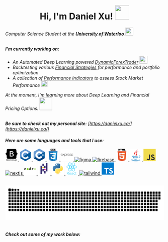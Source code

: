 <h1 align="center">Hi, I'm Daniel Xu! <img src="https://github.com/danielxu04/danielxu04/assets/106186118/a3fcde95-becd-42bb-bafe-dc96eba95161" width=45 height=45 ></img></h1>


<div><em>Computer Science Student at the <a href="https://uwaterloo.ca/future-students/programs/computer-science"><strong>University of Waterloo</strong> </a></em><img src="https://github.com/danielxu04/danielxu04/assets/106186118/0983846e-5840-4527-96e8-647cbe53b570" width=25 height=25></img></div><br />

<em>**I'm currently working on:**
- An Automated Deep Learning powered <a href="https://github.com/danielxu04/DynamicForexTrader">DynamicForexTrader</a> <img src="https://github.com/danielxu04/danielxu04/assets/106186118/f7405f25-c609-478f-bdff-ea8eea82425b" width=25 height=25></img>
- Backtesting various <a href="https://github.com/danielxu04/backtesting-strategies">Financial Strategies</a> for performance and portfolio optimization
- A collection of <a href="https://github.com/danielxu04/performance-indicators">Performance Indicators</a> to assess Stock Market Performance <img src="https://github.com/danielxu04/danielxu04/assets/106186118/2da67bfc-add2-4581-8cbe-67ecec31da17" width=20 height=20></img>
</em>

<div><em>At the moment, I'm learning more about Deep Learning and Financial Pricing Options. </em><img src="https://github.com/danielxu04/danielxu04/assets/106186118/a96ccd6d-56b6-4191-abe1-0a3ec69caff5" width=40 height=40></img></div><br />

<em>**Be sure to check out my personal site**: [https://danielxu.ca/](https://danielxu.ca/)</em> &ensp;
<br />

<h4 align="left"><em>Here are some languages and tools that I use:</em></h4>
<p align="left"> <a href="https://getbootstrap.com" target="_blank" rel="noreferrer"> <img src="https://raw.githubusercontent.com/devicons/devicon/master/icons/bootstrap/bootstrap-plain-wordmark.svg" alt="bootstrap" width="40" height="40"/> </a> <a href="https://www.cprogramming.com/" target="_blank" rel="noreferrer"> <img src="https://raw.githubusercontent.com/devicons/devicon/master/icons/c/c-original.svg" alt="c" width="40" height="40"/> </a>  <a href="https://www.w3schools.com/cpp/" target="_blank" rel="noreferrer"> <img src="https://raw.githubusercontent.com/devicons/devicon/master/icons/cplusplus/cplusplus-original.svg" alt="cplusplus" width="40" height="40"/> </a> <a href="https://www.w3schools.com/css/" target="_blank" rel="noreferrer"> <img src="https://raw.githubusercontent.com/devicons/devicon/master/icons/css3/css3-original-wordmark.svg" alt="css3" width="40" height="40"/> </a> <a href="https://expressjs.com" target="_blank" rel="noreferrer"> <img src="https://raw.githubusercontent.com/devicons/devicon/master/icons/express/express-original-wordmark.svg" alt="express" width="40" height="40"/> </a> <a href="https://www.figma.com/" target="_blank" rel="noreferrer"> <img src="https://www.vectorlogo.zone/logos/figma/figma-icon.svg" alt="figma" width="40" height="40"/> </a> <a href="https://firebase.google.com/" target="_blank" rel="noreferrer"> <img src="https://www.vectorlogo.zone/logos/firebase/firebase-icon.svg" alt="firebase" width="40" height="40"/> </a> <a href="https://www.w3.org/html/" target="_blank" rel="noreferrer"> <img src="https://raw.githubusercontent.com/devicons/devicon/master/icons/html5/html5-original-wordmark.svg" alt="html5" width="40" height="40"/> </a> <a href="https://www.java.com" target="_blank" rel="noreferrer"> <img src="https://raw.githubusercontent.com/devicons/devicon/master/icons/java/java-original.svg" alt="java" width="40" height="40"/> </a> <a href="https://developer.mozilla.org/en-US/docs/Web/JavaScript" target="_blank" rel="noreferrer"> <img src="https://raw.githubusercontent.com/devicons/devicon/master/icons/javascript/javascript-original.svg" alt="javascript" width="40" height="40"/> </a> <a href="https://nextjs.org/" target="_blank" rel="noreferrer"> <img src="https://cdn.worldvectorlogo.com/logos/nextjs-2.svg" alt="nextjs" width="40" height="40"/> </a> <a href="https://nodejs.org" target="_blank" rel="noreferrer"> <img src="https://raw.githubusercontent.com/devicons/devicon/master/icons/nodejs/nodejs-original-wordmark.svg" alt="nodejs" width="40" height="40"/> </a> <a href="https://pandas.pydata.org/" target="_blank" rel="noreferrer"> <img src="https://raw.githubusercontent.com/devicons/devicon/2ae2a900d2f041da66e950e4d48052658d850630/icons/pandas/pandas-original.svg" alt="pandas" width="40" height="40"/> </a> <a href="https://www.python.org" target="_blank" rel="noreferrer"> <img src="https://raw.githubusercontent.com/devicons/devicon/master/icons/python/python-original.svg" alt="python" width="40" height="40"/> </a> <a href="https://reactjs.org/" target="_blank" rel="noreferrer"> <img src="https://raw.githubusercontent.com/devicons/devicon/master/icons/react/react-original-wordmark.svg" alt="react" width="40" height="40"/> </a> <a href="https://tailwindcss.com/" target="_blank" rel="noreferrer"> <img src="https://www.vectorlogo.zone/logos/tailwindcss/tailwindcss-icon.svg" alt="tailwind" width="40" height="40"/> </a> <a href="https://www.typescriptlang.org/" target="_blank" rel="noreferrer"> <img src="https://raw.githubusercontent.com/devicons/devicon/master/icons/typescript/typescript-original.svg" alt="typescript" width="40" height="40"/> </a> </p>
<br />
<a href=#><img src="contributions.svg"></a>
<br /><br /><br />
<em><strong>Check out some of my work below:</strong></em>
